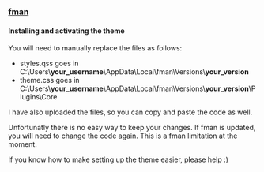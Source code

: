 ### [fman](https://fman.io/)

#### Installing and activating the theme

You will need to manually replace the files as follows:
- styles.qss goes in C:\Users\\**your_username**\AppData\Local\fman\Versions\\**your_version**
- theme.css goes in C:\Users\\**your_username**\AppData\Local\fman\Versions\\**your_version**\Plugins\Core

I have also uploaded the files, so you can copy and paste the code as well.

Unfortunatly there is no easy way to keep your changes. If fman is updated, you will need to change the code again. This is a fman limitation at the moment.

If you know how to make setting up the theme easier, please help :)
